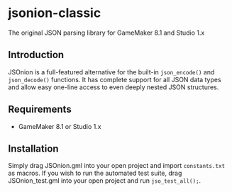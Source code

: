 # jsonion-classic
The original JSON parsing library for GameMaker 8.1 and Studio 1.x

## Introduction
JSOnion is a full-featured alternative for the built-in `json_encode()` and `json_decode()` functions. It has complete support for all JSON data types and allow easy one-line access to even deeply nested JSON structures.

## Requirements
- GameMaker 8.1 or Studio 1.x

## Installation
Simply drag JSOnion.gml into your open project and import `constants.txt` as macros. If you wish to run the automated test suite, drag JSOnion_test.gml into your open project and run `jso_test_all();`.
